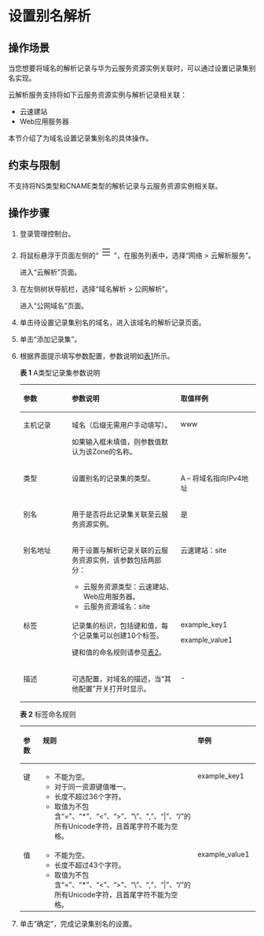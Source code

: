 # 设置别名解析<a name="dns_usermanual_0017"></a>

## 操作场景<a name="section5192411916229"></a>

当您想要将域名的解析记录与华为云服务资源实例关联时，可以通过设置记录集别名实现。

云解析服务支持将如下云服务资源实例与解析记录相关联：

-   云速建站
-   Web应用服务器

本节介绍了为域名设置记录集别名的具体操作。

## 约束与限制<a name="section65793739162214"></a>

不支持将NS类型和CNAME类型的解析记录与云服务资源实例相关联。

## 操作步骤<a name="section44418024162230"></a>

1.  登录管理控制台。
2.  将鼠标悬浮于页面左侧的“![](figures/service-list.jpg)”，在服务列表中，选择“网络 \> 云解析服务”。

    进入“云解析”页面。


1.  在左侧树状导航栏，选择“域名解析 \> 公网解析”。

    进入“公网域名”页面。


1.  单击待设置记录集别名的域名，进入该域名的解析记录页面。
2.  单击“添加记录集”。
3.  根据界面提示填写参数配置，参数说明如[表1](#table219785892310)所示。

    **表 1**  A类型记录集参数说明

    <a name="table219785892310"></a>
    <table><thead align="left"><tr id="row01931258112316"><th class="cellrowborder" valign="top" width="20.549999999999997%" id="mcps1.2.4.1.1"><p id="p0193658172318"><a name="p0193658172318"></a><a name="p0193658172318"></a>参数</p>
    </th>
    <th class="cellrowborder" valign="top" width="46.12%" id="mcps1.2.4.1.2"><p id="p119395892316"><a name="p119395892316"></a><a name="p119395892316"></a>参数说明</p>
    </th>
    <th class="cellrowborder" valign="top" width="33.33%" id="mcps1.2.4.1.3"><p id="p1419385816231"><a name="p1419385816231"></a><a name="p1419385816231"></a>取值样例</p>
    </th>
    </tr>
    </thead>
    <tbody><tr id="row191931585230"><td class="cellrowborder" valign="top" width="20.549999999999997%" headers="mcps1.2.4.1.1 "><p id="p18193155813234"><a name="p18193155813234"></a><a name="p18193155813234"></a>主机记录</p>
    </td>
    <td class="cellrowborder" valign="top" width="46.12%" headers="mcps1.2.4.1.2 "><p id="p1193205814232"><a name="p1193205814232"></a><a name="p1193205814232"></a>域名（后缀无需用户手动填写）。</p>
    <p id="p1519365872310"><a name="p1519365872310"></a><a name="p1519365872310"></a>如果输入框未填值，则参数值默认为该Zone的名称。</p>
    </td>
    <td class="cellrowborder" valign="top" width="33.33%" headers="mcps1.2.4.1.3 "><p id="p181931058152317"><a name="p181931058152317"></a><a name="p181931058152317"></a>www</p>
    </td>
    </tr>
    <tr id="row1195175852312"><td class="cellrowborder" valign="top" width="20.549999999999997%" headers="mcps1.2.4.1.1 "><p id="p1019517585235"><a name="p1019517585235"></a><a name="p1019517585235"></a>类型</p>
    </td>
    <td class="cellrowborder" valign="top" width="46.12%" headers="mcps1.2.4.1.2 "><p id="p9195175822316"><a name="p9195175822316"></a><a name="p9195175822316"></a>设置别名的记录集的类型。</p>
    </td>
    <td class="cellrowborder" valign="top" width="33.33%" headers="mcps1.2.4.1.3 "><p id="p181951958152315"><a name="p181951958152315"></a><a name="p181951958152315"></a>A – 将域名指向IPv4地址</p>
    </td>
    </tr>
    <tr id="row1049915211129"><td class="cellrowborder" valign="top" width="20.549999999999997%" headers="mcps1.2.4.1.1 "><p id="p1880719311392"><a name="p1880719311392"></a><a name="p1880719311392"></a>别名</p>
    </td>
    <td class="cellrowborder" valign="top" width="46.12%" headers="mcps1.2.4.1.2 "><p id="p1480715314392"><a name="p1480715314392"></a><a name="p1480715314392"></a>用于是否将此记录集关联至云服务资源实例。</p>
    </td>
    <td class="cellrowborder" valign="top" width="33.33%" headers="mcps1.2.4.1.3 "><p id="p58071353915"><a name="p58071353915"></a><a name="p58071353915"></a>是</p>
    </td>
    </tr>
    <tr id="row9195205842311"><td class="cellrowborder" valign="top" width="20.549999999999997%" headers="mcps1.2.4.1.1 "><p id="p4690566311450"><a name="p4690566311450"></a><a name="p4690566311450"></a>别名地址</p>
    </td>
    <td class="cellrowborder" valign="top" width="46.12%" headers="mcps1.2.4.1.2 "><p id="p2016517592919"><a name="p2016517592919"></a><a name="p2016517592919"></a>用于设置与解析记录关联的云服务资源实例，该参数包括两部分：</p>
    <a name="ul291451192913"></a><a name="ul291451192913"></a><ul id="ul291451192913"><li>云服务资源类型：云速建站、Web应用服务器。</li><li>云服务资源域名：site</li></ul>
    </td>
    <td class="cellrowborder" valign="top" width="33.33%" headers="mcps1.2.4.1.3 "><p id="p5391976911450"><a name="p5391976911450"></a><a name="p5391976911450"></a>云速建站：site</p>
    </td>
    </tr>
    <tr id="row1319511584234"><td class="cellrowborder" valign="top" width="20.549999999999997%" headers="mcps1.2.4.1.1 "><p id="p131952588235"><a name="p131952588235"></a><a name="p131952588235"></a>标签</p>
    </td>
    <td class="cellrowborder" valign="top" width="46.12%" headers="mcps1.2.4.1.2 "><p id="p127620395420"><a name="p127620395420"></a><a name="p127620395420"></a>记录集的标识，包括键和值，每个记录集可以创建10个标签。</p>
    <p id="p111951858102315"><a name="p111951858102315"></a><a name="p111951858102315"></a>键和值的命名规则请参见<a href="#table865604093219">表2</a>。</p>
    </td>
    <td class="cellrowborder" valign="top" width="33.33%" headers="mcps1.2.4.1.3 "><p id="p91953585235"><a name="p91953585235"></a><a name="p91953585235"></a>example_key1</p>
    <p id="p1195358102312"><a name="p1195358102312"></a><a name="p1195358102312"></a>example_value1</p>
    </td>
    </tr>
    <tr id="row8195185872311"><td class="cellrowborder" valign="top" width="20.549999999999997%" headers="mcps1.2.4.1.1 "><p id="p6195145862318"><a name="p6195145862318"></a><a name="p6195145862318"></a>描述</p>
    </td>
    <td class="cellrowborder" valign="top" width="46.12%" headers="mcps1.2.4.1.2 "><p id="p66251337192810"><a name="p66251337192810"></a><a name="p66251337192810"></a>可选配置，对域名的描述，当“其他配置”开关打开时显示。</p>
    </td>
    <td class="cellrowborder" valign="top" width="33.33%" headers="mcps1.2.4.1.3 "><p id="p6195125819231"><a name="p6195125819231"></a><a name="p6195125819231"></a>-</p>
    </td>
    </tr>
    </tbody>
    </table>

    **表 2**  标签命名规则

    <a name="table865604093219"></a>
    <table><thead align="left"><tr id="zh-cn_topic_0198961893_row72901535141713"><th class="cellrowborder" valign="top" width="18.181818181818183%" id="mcps1.2.4.1.1"><p id="zh-cn_topic_0198961893_p132908358173"><a name="zh-cn_topic_0198961893_p132908358173"></a><a name="zh-cn_topic_0198961893_p132908358173"></a>参数</p>
    </th>
    <th class="cellrowborder" valign="top" width="50.505050505050505%" id="mcps1.2.4.1.2"><p id="zh-cn_topic_0198961893_p1629093517175"><a name="zh-cn_topic_0198961893_p1629093517175"></a><a name="zh-cn_topic_0198961893_p1629093517175"></a>规则</p>
    </th>
    <th class="cellrowborder" valign="top" width="31.313131313131315%" id="mcps1.2.4.1.3"><p id="zh-cn_topic_0198961893_p32901635141714"><a name="zh-cn_topic_0198961893_p32901635141714"></a><a name="zh-cn_topic_0198961893_p32901635141714"></a>举例</p>
    </th>
    </tr>
    </thead>
    <tbody><tr id="zh-cn_topic_0198961893_row52906354176"><td class="cellrowborder" valign="top" width="18.181818181818183%" headers="mcps1.2.4.1.1 "><p id="zh-cn_topic_0198961893_p122901235111715"><a name="zh-cn_topic_0198961893_p122901235111715"></a><a name="zh-cn_topic_0198961893_p122901235111715"></a>键</p>
    </td>
    <td class="cellrowborder" valign="top" width="50.505050505050505%" headers="mcps1.2.4.1.2 "><a name="zh-cn_topic_0198961893_ul46253231183"></a><a name="zh-cn_topic_0198961893_ul46253231183"></a><ul id="zh-cn_topic_0198961893_ul46253231183"><li>不能为空。</li><li>对于同一资源键值唯一。</li><li>长度不超过36个字符。</li><li>取值为不包含“=”、“*”、“&lt;”、“&gt;”、“\”、“,”、“|”、“/”的所有Unicode字符，且首尾字符不能为空格。</li></ul>
    </td>
    <td class="cellrowborder" valign="top" width="31.313131313131315%" headers="mcps1.2.4.1.3 "><p id="zh-cn_topic_0198961893_p12290163511720"><a name="zh-cn_topic_0198961893_p12290163511720"></a><a name="zh-cn_topic_0198961893_p12290163511720"></a>example_key1</p>
    </td>
    </tr>
    <tr id="zh-cn_topic_0198961893_row132900355172"><td class="cellrowborder" valign="top" width="18.181818181818183%" headers="mcps1.2.4.1.1 "><p id="zh-cn_topic_0198961893_p152901635181712"><a name="zh-cn_topic_0198961893_p152901635181712"></a><a name="zh-cn_topic_0198961893_p152901635181712"></a>值</p>
    </td>
    <td class="cellrowborder" valign="top" width="50.505050505050505%" headers="mcps1.2.4.1.2 "><a name="zh-cn_topic_0198961893_ul19648123161815"></a><a name="zh-cn_topic_0198961893_ul19648123161815"></a><ul id="zh-cn_topic_0198961893_ul19648123161815"><li>不能为空。</li><li>长度不超过43个字符。</li><li>取值为不包含“=”、“*”、“&lt;”、“&gt;”、“\”、“,”、“|”、“/”的所有Unicode字符，且首尾字符不能为空格。</li></ul>
    </td>
    <td class="cellrowborder" valign="top" width="31.313131313131315%" headers="mcps1.2.4.1.3 "><p id="zh-cn_topic_0198961893_p62904352179"><a name="zh-cn_topic_0198961893_p62904352179"></a><a name="zh-cn_topic_0198961893_p62904352179"></a>example_value1</p>
    </td>
    </tr>
    </tbody>
    </table>

4.  单击“确定”，完成记录集别名的设置。

